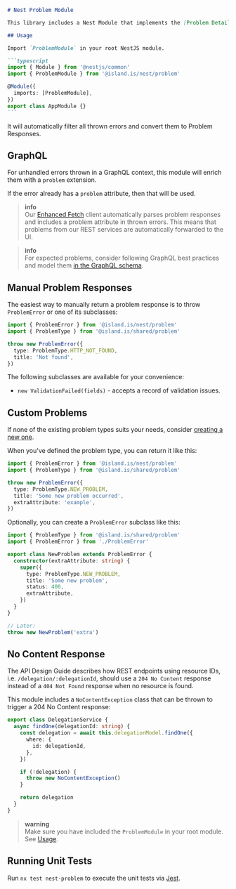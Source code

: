 ````markdown
# Nest Problem Module

This library includes a Nest Module that implements the [Problem Details for HTTP APIs](https://datatracker.ietf.org/doc/html/rfc7807) spec.

## Usage

Import `ProblemModule` in your root NestJS module.

```typescript
import { Module } from '@nestjs/common'
import { ProblemModule } from '@island.is/nest/problem'

@Module({
  imports: [ProblemModule],
})
export class AppModule {}
```
````

It will automatically filter all thrown errors and convert them to Problem Responses.

## GraphQL

For unhandled errors thrown in a GraphQL context, this module will enrich them with a `problem` extension.

If the error already has a `problem` attribute, then that will be used.

> **info**  
> Our [Enhanced Fetch](../../clients/middlewares/README.md) client automatically parses problem responses and includes a problem attribute in thrown errors. This means that problems from our REST services are automatically forwarded to the UI.

> **info**  
> For expected problems, consider following GraphQL best practices and model them [in the GraphQL schema](https://engineering.zalando.com/posts/2021/04/modeling-errors-in-graphql.html).

## Manual Problem Responses

The easiest way to manually return a problem response is to throw `ProblemError` or one of its subclasses:

```typescript
import { ProblemError } from '@island.is/nest/problem'
import { ProblemType } from '@island.is/shared/problem'

throw new ProblemError({
  type: ProblemType.HTTP_NOT_FOUND,
  title: 'Not found',
})
```

The following subclasses are available for your convenience:

- `new ValidationFailed(fields)` - accepts a record of validation issues.

## Custom Problems

If none of the existing problem types suits your needs, consider [creating a new one](../../shared/problem/README.md#custom-problem).

When you've defined the problem type, you can return it like this:

```typescript
import { ProblemError } from '@island.is/nest/problem'
import { ProblemType } from '@island.is/shared/problem'

throw new ProblemError({
  type: ProblemType.NEW_PROBLEM,
  title: 'Some new problem occurred',
  extraAttribute: 'example',
})
```

Optionally, you can create a `ProblemError` subclass like this:

```typescript
import { ProblemType } from '@island.is/shared/problem'
import { ProblemError } from './ProblemError'

export class NewProblem extends ProblemError {
  constructor(extraAttribute: string) {
    super({
      type: ProblemType.NEW_PROBLEM,
      title: 'Some new problem',
      status: 400,
      extraAttribute,
    })
  }
}

// Later:
throw new NewProblem('extra')
```

## No Content Response

The API Design Guide describes how REST endpoints using resource IDs, i.e. `/delegation/:delegationId`, should use a `204 No Content` response instead of a `404 Not Found` response when no resource is found.

This module includes a `NoContentException` class that can be thrown to trigger a 204 No Content response:

```typescript
export class DelegationService {
  async findOne(delegationId: string) {
    const delegation = await this.delegationModel.findOne({
      where: {
        id: delegationId,
      },
    })

    if (!delegation) {
      throw new NoContentException()
    }

    return delegation
  }
}
```

> **warning**  
> Make sure you have included the `ProblemModule` in your root module. See [Usage](#usage).

## Running Unit Tests

Run `nx test nest-problem` to execute the unit tests via [Jest](https://jestjs.io).

```

```
